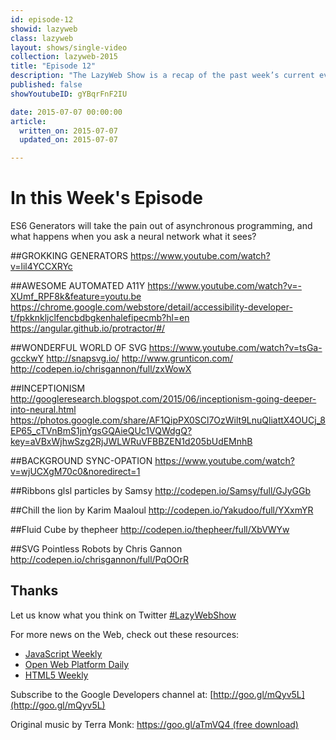 ```yaml
---
id: episode-12
showid: lazyweb
class: lazyweb
layout: shows/single-video
collection: lazyweb-2015
title: "Episode 12"
description: "The LazyWeb Show is a recap of the past week’s current events on the web platform. This week: ES6 Generators will take the pain out of asynchronous programming, and what happens when you ask a neural network what it sees?"
published: false
showYoutubeID: gYBqrFnF2IU

date: 2015-07-07 00:00:00
article:
  written_on: 2015-07-07
  updated_on: 2015-07-07

---
```


# In this Week's Episode

ES6 Generators will take the pain out of asynchronous programming, and what happens when you ask a neural network what it sees?

##GROKKING GENERATORS
<https://www.youtube.com/watch?v=lil4YCCXRYc>

##AWESOME AUTOMATED A11Y
<https://www.youtube.com/watch?v=-XUmf_RPF8k&feature=youtu.be>
<https://chrome.google.com/webstore/detail/accessibility-developer-t/fpkknkljclfencbdbgkenhalefipecmb?hl=en>
<https://angular.github.io/protractor/#/>

##WONDERFUL WORLD OF SVG
<https://www.youtube.com/watch?v=tsGa-gcckwY>
<http://snapsvg.io/>
<http://www.grunticon.com/>
<http://codepen.io/chrisgannon/full/zxWowX>

##INCEPTIONISM
<http://googleresearch.blogspot.com/2015/06/inceptionism-going-deeper-into-neural.html>
<https://photos.google.com/share/AF1QipPX0SCl7OzWilt9LnuQliattX4OUCj_8EP65_cTVnBmS1jnYgsGQAieQUc1VQWdgQ?key=aVBxWjhwSzg2RjJWLWRuVFBBZEN1d205bUdEMnhB>

##BACKGROUND SYNC-OPATION
<https://www.youtube.com/watch?v=wjUCXgM70c0&noredirect=1>

##Ribbons glsl particles by Samsy
<http://codepen.io/Samsy/full/GJyGGb>

##Chill the lion by Karim Maaloul 
<http://codepen.io/Yakudoo/full/YXxmYR>

##Fluid Cube by thepheer
<http://codepen.io/thepheer/full/XbVWYw>

##SVG Pointless Robots by Chris Gannon 
<http://codepen.io/chrisgannon/full/PqOOrR>

## Thanks

Let us know what you think on Twitter [#LazyWebShow](https://twitter.com/search?q=%23lazywebshow)

For more news on the Web, check out these resources:
- [JavaScript Weekly](http://javascriptweekly.com/)
- [Open Web Platform Daily](http://webplatformdaily.org/)
- [HTML5 Weekly](http://html5weekly.com/)

Subscribe to the Google Developers channel at: [http://goo.gl/mQyv5L](http://goo.gl/mQyv5L)

Original music by Terra Monk: [https://goo.gl/aTmVQ4 (free download)](https://goo.gl/aTmVQ4 (free download))

